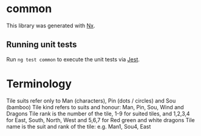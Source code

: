 # common

This library was generated with [Nx](https://nx.dev).

## Running unit tests

Run `ng test common` to execute the unit tests via [Jest](https://jestjs.io).

# Terminology

Tile suits refer only to Man (characters), Pin (dots / circles) and Sou (bamboo)
Tile kind refers to suits and honour: Man, Pin, Sou, Wind and Dragons
Tile rank is the number of the tile, 1-9 for suited tiles, and 1,2,3,4 for East, South, North, West and 5,6,7 for Red green and white dragons
Tile name is the suit and rank of the tile: e.g. Man1, Sou4, East